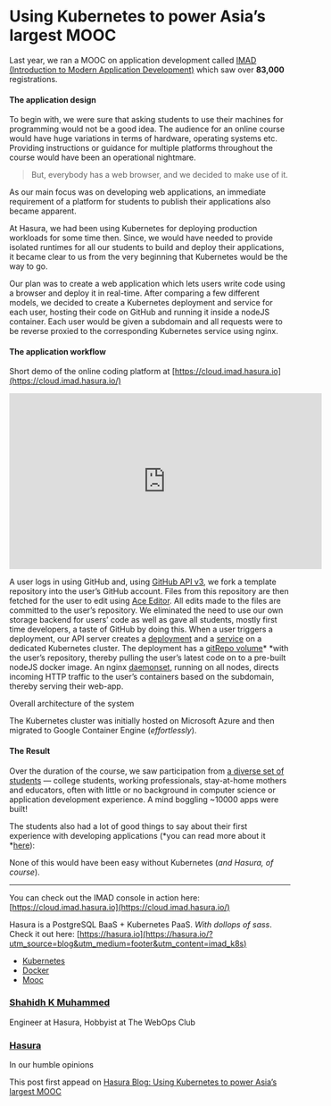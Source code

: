 # Using Kubernetes to power Asia’s largest MOOC

Last year, we ran a MOOC on application development called [IMAD (Introduction
to Modern Application Development)](http://imad.tech/) which saw over **83,000**
registrations.

#### **The application design**

To begin with, we were sure that asking students to use their machines for
programming would not be a good idea. The audience for an online course would
have huge variations in terms of hardware, operating systems etc. Providing
instructions or guidance for multiple platforms throughout the course would have
been an operational nightmare.

> But, everybody has a web browser, and we decided to make use of it.

As our main focus was on developing web applications, an immediate requirement
of a platform for students to publish their applications also became apparent.

At Hasura, we had been using Kubernetes for deploying production workloads for
some time then. Since, we would have needed to provide isolated runtimes for all
our students to build and deploy their applications, it became clear to us from
the very beginning that Kubernetes would be the way to go.

Our plan was to create a web application which lets users write code using a
browser and deploy it in real-time. After comparing a few different models, we
decided to create a Kubernetes deployment and service for each user, hosting
their code on GitHub and running it inside a nodeJS container. Each user would
be given a subdomain and all requests were to be reverse proxied to the
corresponding Kubernetes service using nginx.

#### The application workflow

<span class="figcaption_hack">Short demo of the online coding platform at
[https://cloud.imad.hasura.io](https://cloud.imad.hasura.io/)</span>

<iframe width="560" height="315" src="https://www.youtube.com/embed/5bF6wQr_9_Y?ecver=1" frameborder="0" allowfullscreen></iframe>

A user logs in using GitHub and, using [GitHub API
v3](https://developer.github.com/v3/), we fork a template repository into the
user’s GitHub account. Files from this repository are then fetched for the user
to edit using [Ace Editor](https://ace.c9.io/). All edits made to the files are
committed to the user’s repository. We eliminated the need to use our own
storage backend for users’ code as well as gave all students, mostly first time
developers, a taste of GitHub by doing this. When a user triggers a deployment,
our API server creates a
[deployment](https://kubernetes.io/docs/concepts/workloads/controllers/deployment/)
and a
[service](https://kubernetes.io/docs/concepts/services-networking/service/) on a
dedicated Kubernetes cluster. The deployment has a [gitRepo
volume](https://kubernetes.io/docs/concepts/storage/volumes/#gitrepo)* *with the
user’s repository, thereby pulling the user’s latest code on to a pre-built
nodeJS docker image. An nginx
[daemonset](https://kubernetes.io/docs/concepts/workloads/controllers/daemonset/),
running on all nodes, directs incoming HTTP traffic to the user’s containers
based on the subdomain, thereby serving their web-app.

<span class="figcaption_hack">Overall architecture of the system</span>

The Kubernetes cluster was initially hosted on Microsoft Azure and then migrated
to Google Container Engine (*effortlessly*).

#### The Result

Over the duration of the course, we saw participation from [a diverse set of
students](https://medium.com/@IMAD_mooc/latest) — college students, working
professionals, stay-at-home mothers and educators, often with little or no
background in computer science or application development experience. A mind
boggling ~10000 apps were built!

The students also had a lot of good things to say about their first experience
with developing applications (*you can read more about it
*[here](https://medium.com/@HasuraHQ/tales-from-imad-indias-largest-mooc-de7dad2f6127)):

None of this would have been easy without Kubernetes (*and Hasura, of course*).

*****

You can check out the IMAD console in action here:
[https://cloud.imad.hasura.io](https://cloud.imad.hasura.io/)

Hasura is a PostgreSQL BaaS + Kubernetes PaaS. *With dollops of sass*. Check it
out here:
[https://hasura.io](https://hasura.io/?utm_source=blog&utm_medium=footer&utm_content=imad_k8s)

* [Kubernetes](https://blog.hasura.io/tagged/kubernetes?source=post)
* [Docker](https://blog.hasura.io/tagged/docker?source=post)
* [Mooc](https://blog.hasura.io/tagged/mooc?source=post)

### [Shahidh K Muhammed](https://blog.hasura.io/@shahidh)

Engineer at Hasura, Hobbyist at The WebOps Club

### [Hasura](https://blog.hasura.io/?source=footer_card)

In our humble opinions

This post first appead on [Hasura Blog: Using Kubernetes to power Asia’s largest MOOC](https://blog.hasura.io/using-kubernetes-to-power-asias-largest-mooc-2ea3bfbf1d15)
